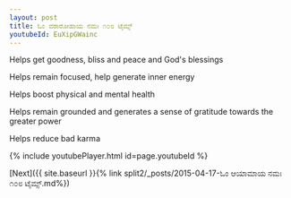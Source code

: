 ```yaml
---
layout: post
title: ಓಂ ವರಾರೋಹಾಯ ನಮಃ ೧೦೮ ಟೈಮ್ಸ್
youtubeId: EuXipGWainc
---
```

 
 
Helps get goodness, bliss and peace and God's blessings
 
Helps remain focused, help generate inner energy 
 
Helps boost physical and mental health 
 
Helps remain grounded and generates a sense of gratitude towards the greater power 
 
Helps reduce bad karma
 
 
 
 


{% include youtubePlayer.html id=page.youtubeId %}
 
[Next]({{ site.baseurl }}{% link  split2/_posts/2015-04-17-ಓಂ ಆಯಾಮಾಯ ನಮಃ ೧೦೮ ಟೈಮ್ಸ್.md%})
 
